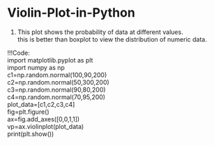 # Violin-Plot-in-Python
1) This plot shows the probability of data at different values.<br>
this is better than boxplot to view the distribution of numeric data.



!!!Code:<br>
import matplotlib.pyplot as plt<br>
import numpy as np<br>
c1=np.random.normal(100,90,200)<br>
c2=np.random.normal(50,300,200)<br>
c3=np.random.normal(90,80,200)<br>
c4=np.random.normal(70,95,200)<br>
plot_data=[c1,c2,c3,c4]<br>
fig=plt.figure()<br>
ax=fig.add_axes([0,0,1,1])<br>
vp=ax.violinplot(plot_data)<br>
print(plt.show())<br>

